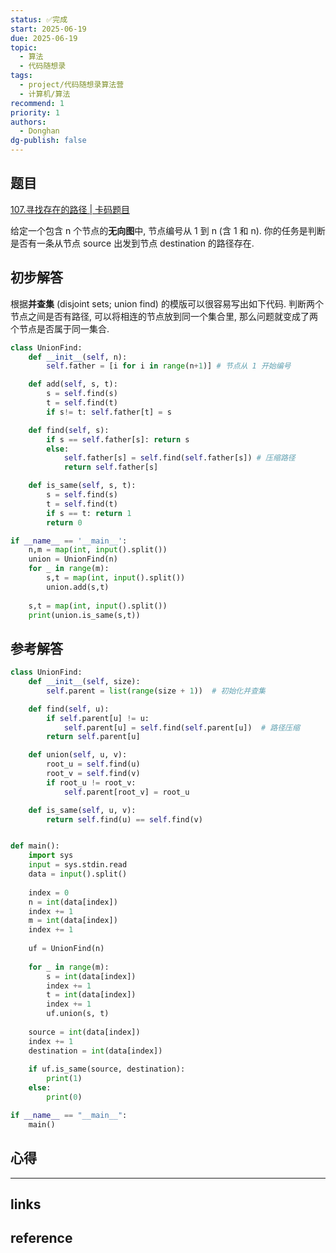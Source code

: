 ```yaml
---
status: ✅完成
start: 2025-06-19
due: 2025-06-19
topic:
  - 算法
  - 代码随想录
tags:
  - project/代码随想录算法营
  - 计算机/算法
recommend: 1
priority: 1
authors:
  - Donghan
dg-publish: false
---
```

## 题目
[107.寻找存在的路径 | 卡码题目](https://kamacoder.com/problempage.php?pid=1179)

给定一个包含 n 个节点的**无向图**中, 节点编号从 1 到 n (含 1 和 n).
你的任务是判断是否有一条从节点 source 出发到节点 destination 的路径存在.
## 初步解答
根据**并查集** (disjoint sets; union find) 的模版可以很容易写出如下代码. 判断两个节点之间是否有路径, 可以将相连的节点放到同一个集合里, 那么问题就变成了两个节点是否属于同一集合.
```python
class UnionFind:
    def __init__(self, n):
        self.father = [i for i in range(n+1)] # 节点从 1 开始编号

    def add(self, s, t):
        s = self.find(s)
        t = self.find(t)
        if s!= t: self.father[t] = s

    def find(self, s):
        if s == self.father[s]: return s
        else:
            self.father[s] = self.find(self.father[s]) # 压缩路径
            return self.father[s]

    def is_same(self, s, t):
        s = self.find(s)
        t = self.find(t)
        if s == t: return 1
        return 0

if __name__ == '__main__':
    n,m = map(int, input().split())
    union = UnionFind(n)
    for _ in range(m):
        s,t = map(int, input().split())
        union.add(s,t)
    
    s,t = map(int, input().split())
    print(union.is_same(s,t))

```

## 参考解答

```python
class UnionFind:
    def __init__(self, size):
        self.parent = list(range(size + 1))  # 初始化并查集

    def find(self, u):
        if self.parent[u] != u:
            self.parent[u] = self.find(self.parent[u])  # 路径压缩
        return self.parent[u]

    def union(self, u, v):
        root_u = self.find(u)
        root_v = self.find(v)
        if root_u != root_v:
            self.parent[root_v] = root_u

    def is_same(self, u, v):
        return self.find(u) == self.find(v)


def main():
    import sys
    input = sys.stdin.read
    data = input().split()
    
    index = 0
    n = int(data[index])
    index += 1
    m = int(data[index])
    index += 1
    
    uf = UnionFind(n)
    
    for _ in range(m):
        s = int(data[index])
        index += 1
        t = int(data[index])
        index += 1
        uf.union(s, t)
    
    source = int(data[index])
    index += 1
    destination = int(data[index])
    
    if uf.is_same(source, destination):
        print(1)
    else:
        print(0)

if __name__ == "__main__":
    main()
```


## 心得

---
## links


## reference
